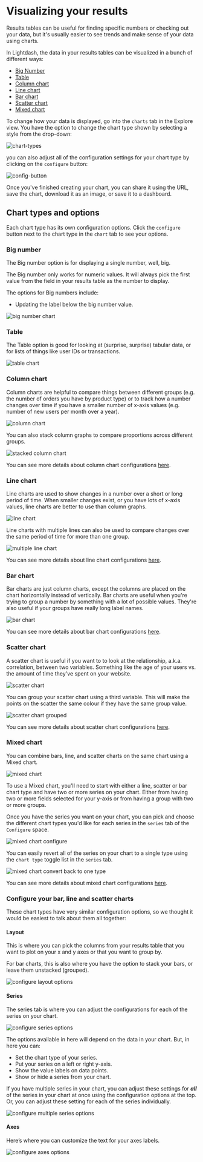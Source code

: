 # Visualizing your results

Results tables can be useful for finding specific numbers or checking out your data, but it's usually easier to see trends and make sense of your data using charts.

In Lightdash, the data in your results tables can be visualized in a bunch of different ways:

- [Big Number](#big-number)
- [Table](#table)
- [Column chart](#column-chart)
- [Line chart](#line-chart)
- [Bar chart](#bar-chart)
- [Scatter chart](#scatter-chart)
- [Mixed chart](#mixed-chart)

To change how your data is displayed, go into the `charts` tab in the Explore view. You have the option to change the chart type shown by selecting a style from the drop-down:

![chart-types](./assets/chart-types.png)

you can also adjust all of the configuration settings for your chart type by clicking on the `configure` button:

![config-button](./assets/config-button.png)

Once you've finished creating your chart, you can share it using the URL,  save the chart, download it as an image, or save it to a dashboard.

## Chart types and options

Each chart type has its own configuration options. Click the `configure` button next to the chart type in the `chart` tab to see your options.

### Big number

The Big number option is for displaying a single number, well, big.

The Big number only works for numeric values. It will always pick the first value from the field in your results table as the number to display.

The options for Big numbers include:

- Updating the label below the big number value.

![big number chart](./assets/big-number-chart.png)

### Table

The Table option is good for looking at (surprise, surprise) tabular data, or for lists of things like user IDs or transactions. 

![table chart](./assets/table-chart.png)

### Column chart

Column charts are helpful to compare things between different groups (e.g. the number of orders you have by product type) or to track how a number changes over time if you have a smaller number of x-axis values (e.g. number of new users per month over a year). 

![column chart](./assets/column-chart.png)

You can also stack column graphs to compare proportions across different groups.

![stacked column chart](./assets/stacked-column-chart.png)

You can see more details about column chart configurations [here](#configure-your-bar-line-and-scatter-charts).

### Line chart

Line charts are used to show changes in a number over a short or long period of time. When smaller changes exist, or you have lots of x-axis values, line charts are better to use than column graphs.

![line chart](./assets/line-chart.png)

Line charts with multiple lines can also be used to compare changes over the same period of time for more than one group.

![multiple line chart](./assets/multi-line-chart.png)

You can see more details about line chart configurations [here](#configure-your-bar-line-and-scatter-charts).

### Bar chart

Bar charts are just column charts, except the columns are placed on the chart horizontally instead of vertically. Bar charts are useful when you're trying to group a number by something with a lot of possible values. They're also useful if your groups have really long label names.

![bar chart](./assets/bar-chart.png)

You can see more details about bar chart configurations [here](#configure-your-bar-line-and-scatter-charts).

### Scatter chart

A scatter chart is useful if you want to to look at the relationship, a.k.a. correlation, between two variables. Something like the age of your users vs. the amount of time they've spent on your website.

![scatter chart](./assets/scatter-chart.png)

You can group your scatter chart using a third variable. This will make the points on the scatter the same colour if they have the same group value.

![scatter chart grouped](./assets/scatter-chart-grouped.png)

You can see more details about scatter chart configurations [here](#configure-your-bar-line-and-scatter-charts).

### Mixed chart

You can combine bars, line, and scatter charts on the same chart using a Mixed chart.

![mixed chart](./assets/mixed-chart.png)

To use a Mixed chart, you'll need to start with either a line, scatter or bar chart type and have two or more series on your chart. Either from having two or more fields selected for your y-axis or from having a group with two or more groups.

Once you have the series you want on your chart, you can pick and choose the different chart types you'd like for each series in the `series` tab of the `Configure` space.

![mixed chart configure](./assets/mixed-chart-configure.png)

You can easily revert all of the series on your chart to a single type using the `chart type` toggle list in the `series` tab.

![mixed chart convert back to one type](./assets/mixed-chart-convert-to-one.png)

You can see more details about mixed chart configurations [here](#configure-your-bar-line-and-scatter-charts).

### Configure your bar, line and scatter charts

These chart types have very similar configuration options, so we thought it would be easiest to talk about them all together:

#### Layout

This is where you can pick the columns from your results table that you want to plot on your x and y axes or that you want to group by.

For bar charts, this is also where you have the option to stack your bars, or leave them unstacked (grouped).

![configure layout options](./assets/configure-layout.png)

#### Series

The series tab is where you can adjust the configurations for each of the series on your chart.

![configure series options](./assets/series-configure.png)

The options available in here will depend on the data in your chart. But, in here you can:

- Set the chart type of your series.
- Put your series on a left or right y-axis.
- Show the value labels on data points.
- Show or hide a series from your chart.

If you have multiple series in your chart, you can adjust these settings for **_all_** of the series in your chart at once using the configuration options at the top. Or, you can adjust these setting for each of the series individually.

![configure multiple series options](./assets/multiple-series-configure.png)

#### Axes

Here’s where you can customize the text for your axes labels.

![configure axes options](./assets/configure-axes.png)